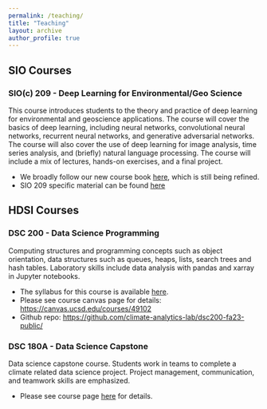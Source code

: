 ```yaml
---
permalink: /teaching/
title: "Teaching"
layout: archive
author_profile: true
---
```


## SIO Courses

### SIO(c) 209 - Deep Learning for Environmental/Geo Science

This course introduces students to the theory and practice of deep learning for environmental and geoscience applications. The course will cover the basics of deep learning, including neural networks, convolutional neural networks, recurrent neural networks, and generative adversarial networks. The course will also cover the use of deep learning for image analysis, time series analysis, and (briefly) natural language processing. The course will include a mix of lectures, hands-on exercises, and a final project.

 - We broadly follow our new course book [here](/deep-learning-book), which is still being refined.
 - SIO 209 specific material can be found [here](https://github.com/climate-analytics-lab/sioc209-2024-sp)

## HDSI Courses

### DSC 200 - Data Science Programming

Computing structures and programming concepts such as object orientation, data structures such as queues, heaps, lists, search trees and hash tables. Laboratory skills include data analysis with pandas and xarray in Jupyter notebooks.

 - The syllabus for this course is available [here](https://docs.google.com/document/d/1tzFKGk-_i-EBZ8EoAs3aV0XDtmRKXyOW60dvkvF4KbU/edit?usp=sharing).
 - Please see course canvas page for details: <https://canvas.ucsd.edu/courses/49102>
 - Github repo: <https://github.com/climate-analytics-lab/dsc200-fa23-public/>

### DSC 180A - Data Science Capstone

Data science capstone course. Students work in teams to complete a climate related data science project. Project management, communication, and teamwork skills are emphasized. 

 - Please see course page [here](/dsc_180) for details.
